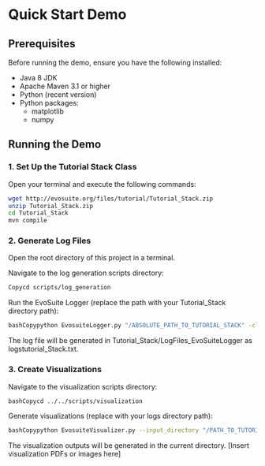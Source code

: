 # Quick Start Demo

## Prerequisites

Before running the demo, ensure you have the following installed:

* Java 8 JDK
* Apache Maven 3.1 or higher
* Python (recent version)
* Python packages:
  * matplotlib
  * numpy

## Running the Demo

### 1. Set Up the Tutorial Stack Class

Open your terminal and execute the following commands:

```bash
wget http://evosuite.org/files/tutorial/Tutorial_Stack.zip
unzip Tutorial_Stack.zip
cd Tutorial_Stack
mvn compile
```

### 2. Generate Log Files

Open the root directory of this project in a terminal.

Navigate to the log generation scripts directory:

```bash
Copycd scripts/log_generation
```

Run the EvoSuite Logger (replace the path with your Tutorial_Stack directory path):
```bash
bashCopypython EvosuiteLogger.py "/ABSOLUTE_PATH_TO_TUTORIAL_STACK" -class tutorial.Stack -projectCP target/classes
```

The log file will be generated in Tutorial_Stack/LogFiles_EvoSuiteLogger as logstutorial_Stack.txt.

### 3. Create Visualizations

Navigate to the visualization scripts directory:
```bash
bashCopycd ../../scripts/visualization
```

Generate visualizations (replace with your logs directory path):
```bash
bashCopypython EvosuiteVisualizer.py --input_directory "/PATH_TO_TUTORIAL_STACK/LogFiles_EvoSuiteLogger"
```

The visualization outputs will be generated in the current directory.
[Insert visualization PDFs or images here]